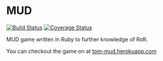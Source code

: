 MUD
===

[![Build Status](https://travis-ci.org/tomkadwill/mud.png?branch=master)](https://travis-ci.org/tomkadwill/mud)
[![Coverage Status](https://coveralls.io/repos/tomkadwill/mud/badge.png?branch=master)](https://coveralls.io/r/tomkadwill/mud?branch=master)

MUD game written in Ruby to further knowledge of RoR.

You can checkout the game on at [tom-mud.herokuapp.com](http://tom-mud.herokuapp.com/)
